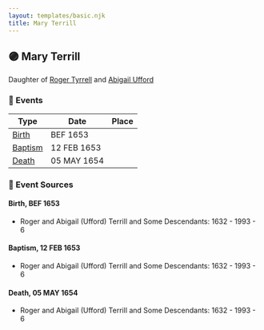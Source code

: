 ```yaml
---
layout: templates/basic.njk
title: Mary Terrill
---
```

## 🟣 Mary Terrill

Daughter of [Roger Tyrrell](/people/2/2108514) and [Abigail Ufford](/people/9/99473444)

### 📆 Events

Type | Date | Place
------ | ------ | ------
[Birth](#event-ef0f1d5f-2fa0-4704-91be-268be4407b57) | BEF 1653 |
[Baptism](#event-6e5b682f-8ccf-4182-9ed2-923825bf0d84) | 12 FEB 1653 |
[Death](#event-092cebdc-58d2-4ee3-a859-2e8a7b015909) | 05 MAY 1654 |

### 📰 Event Sources

#### <a id="event-ef0f1d5f-2fa0-4704-91be-268be4407b57"></a> Birth, BEF 1653
* Roger and Abigail (Ufford) Terrill and Some Descendants: 1632 - 1993  - 6

#### <a id="event-6e5b682f-8ccf-4182-9ed2-923825bf0d84"></a> Baptism, 12 FEB 1653
* Roger and Abigail (Ufford) Terrill and Some Descendants: 1632 - 1993  - 6

#### <a id="event-092cebdc-58d2-4ee3-a859-2e8a7b015909"></a> Death, 05 MAY 1654
* Roger and Abigail (Ufford) Terrill and Some Descendants: 1632 - 1993  - 6